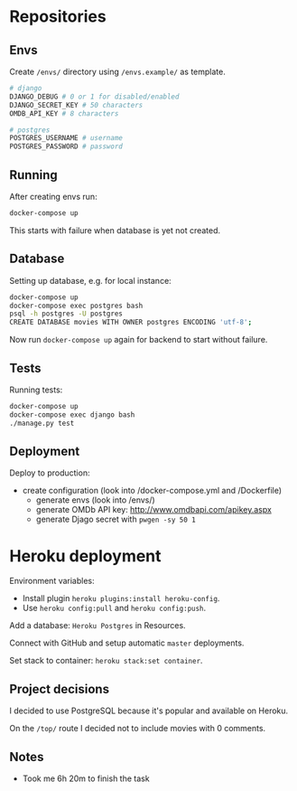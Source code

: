 # Repositories

## Envs

Create `/envs/` directory using `/envs.example/` as template.

```bash
# django
DJANGO_DEBUG # 0 or 1 for disabled/enabled
DJANGO_SECRET_KEY # 50 characters
OMDB_API_KEY # 8 characters

# postgres
POSTGRES_USERNAME # username
POSTGRES_PASSWORD # password
```

## Running

After creating envs run:

```bash
docker-compose up
```

This starts with failure when database is yet not created.

## Database

Setting up database, e.g. for local instance:

```bash
docker-compose up
docker-compose exec postgres bash
psql -h postgres -U postgres
CREATE DATABASE movies WITH OWNER postgres ENCODING 'utf-8';
```

Now run `docker-compose up` again for backend to start without failure.

## Tests

Running tests:

```bash
docker-compose up
docker-compose exec django bash
./manage.py test
```

## Deployment

Deploy to production:

* create configuration (look into /docker-compose.yml and /Dockerfile)
    * generate envs (look into /envs/)
    * generate OMDb API key: http://www.omdbapi.com/apikey.aspx
    * generate Djago secret with `pwgen -sy 50 1`

# Heroku deployment

Environment variables:

* Install plugin `heroku plugins:install heroku-config`.
* Use `heroku config:pull` and `heroku config:push`.

Add a database: `Heroku Postgres` in Resources.

Connect with GitHub and setup automatic `master` deployments.

Set stack to container: `heroku stack:set container`.

## Project decisions

I decided to use PostgreSQL because it's popular and available on Heroku.

On the `/top/` route I decided not to include movies with 0 comments.

## Notes

* Took me 6h 20m to finish the task
